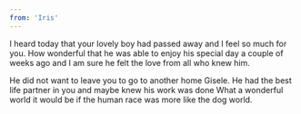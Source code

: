 ```yaml
---
from: 'Iris'
---
```


I heard today that your lovely boy had passed away and I feel so much for you. How wonderful that he was able to enjoy his special day a couple of weeks ago and I am sure he felt the love from all who knew him.

He did not want to leave you to go to another home Gisele. He had the best life partner in you and maybe knew his work was done What a wonderful world it would be if the human race was more like the dog world. 